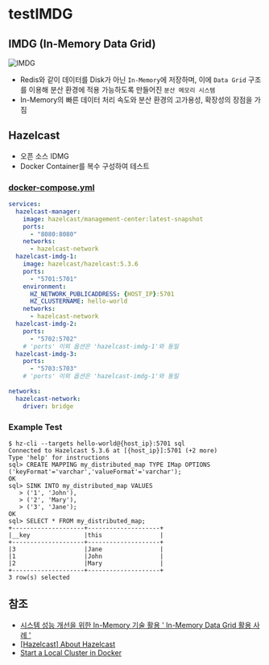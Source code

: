 # testIMDG
## IMDG (In-Memory Data Grid)
![IMDG](https://image.samsungsds.com/kr/insights/memory1.jpg?queryString=20231030024258)
- Redis와 같이 데이터를 Disk가 아닌 `In-Memory`에 저장하며, 이에 `Data Grid` 구조를 이용해 분산 환경에 적용 가능하도록 만들어진 `분산 메모리 시스템`
- In-Memory의 빠른 데이터 처리 속도와 분산 환경의 고가용성, 확장성의 장점을 가짐

## Hazelcast
- 오픈 소스 IDMG
- Docker Container를 복수 구성하여 테스트

### [docker-compose.yml](https://github.com/HashCitrine/testIMDG/tree/master/hazelcast/docker-compose.yml)
```yaml
services:
  hazelcast-manager:
    image: hazelcast/management-center:latest-snapshot
    ports:
      - "8080:8080"
    networks:
      - hazelcast-network
  hazelcast-imdg-1:
    image: hazelcast/hazelcast:5.3.6
    ports:
      - "5701:5701"
    environment:
      HZ_NETWORK_PUBLICADDRESS: {HOST_IP}:5701
      HZ_CLUSTERNAME: hello-world
    networks:
      - hazelcast-network
  hazelcast-imdg-2:
    ports:
      - "5702:5702"
    # 'ports' 이외 옵션은 'hazelcast-imdg-1'와 동일
  hazelcast-imdg-3:
    ports:
      - "5703:5703"
    # 'ports' 이외 옵션은 'hazelcast-imdg-1'와 동일
    
networks:
  hazelcast-network:
    driver: bridge
```

### Example Test
``` shell
$ hz-cli --targets hello-world@{host_ip}:5701 sql
Connected to Hazelcast 5.3.6 at [{host_ip}]:5701 (+2 more)
Type 'help' for instructions
sql> CREATE MAPPING my_distributed_map TYPE IMap OPTIONS ('keyFormat'='varchar','valueFormat'='varchar');
OK
sql> SINK INTO my_distributed_map VALUES
   > ('1', 'John'),
   > ('2', 'Mary'),
   > ('3', 'Jane');
OK
sql> SELECT * FROM my_distributed_map;
+--------------------+--------------------+
|__key               |this                |
+--------------------+--------------------+
|3                   |Jane                |
|1                   |John                |
|2                   |Mary                |
+--------------------+--------------------+
3 row(s) selected
```

## 참조
- [시스템 성능 개선을 위한 In-Memory 기술 활용 ' In-Memory Data Grid 활용 사례 '](https://www.samsungsds.com/kr/insights/in-memory-data-grid.html)
- [[Hazelcast] About Hazelcast](https://medium.com/aisland/hazelcast-about-hazelcast-94a30838c0c)
- [Start a Local Cluster in Docker](https://docs.hazelcast.com/hazelcast/5.3/getting-started/get-started-docker)